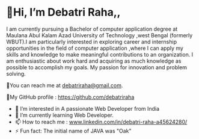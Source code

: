
<h1>👋Hi, I’m Debatri Raha,,</h1> 
 I am currently pursuing a Bachelor of computer application degree at Maulana Abul Kalam Azad University of Technology ,west Bengal (formerly WBUT).I am particularly interested in exploring career and internship opportunities in the field of computer application ,where I can apply my skills and knowledge to make meaningful contributions to an organization. I am enthusiastic about work hard and acquiring as much knowledge as possible to accomplish my goals. My passion for innovation and problem solving.

📧You can reach me at debatriraha@gmail.com.

📌My GitHub profile : https://github.com/debatriraha

- 👀 I’m interested in A passionate Web Developer from India
- 🌱 I’m currently learning Web Developer.
- 📫 How to reach me : www.linkedin.com/in/debatri-raha-a45624280/
- ⚡ Fun fact: The initial name of JAVA was "Oak"

<!---
debatriraha/debatriraha is a ✨ special ✨ repository because its `README.md` (this file) appears on your GitHub profile.
You can click the Preview link to take a look at your changes.
--->
